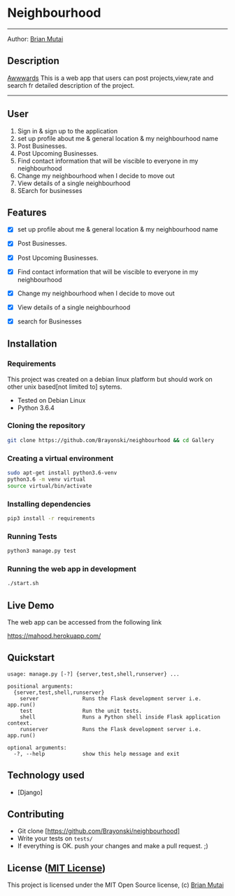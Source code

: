 Neighbourhood
===================

- - - -
Author: [Brian Mutai](https://github.com/Brayonski/neighbourhood)
## Description
[Awwwards](https://mahood.herokuapp.com/) This is a web app that users can post projects,view,rate and search fr detailed description of the project. 

------------------------------------------------------------------------

## User 

1. Sign in & sign up to the application
2. set up profile about me & general location & my neighbourhood name
3. Post Businesses.
4. Post Upcoming Businesses.
5. Find contact information that will be viscible to everyone in my neighbourhood
6. Change my neighbourhood when I decide to move out
7. View details of a single neighbourhood
8. SEarch for businesses

## Features

+ [x] set up profile about me & general location & my neighbourhood name
+ [x] Post Businesses.
+ [x] Post Upcoming Businesses.
+ [x] Find contact information that will be viscible to everyone in my neighbourhood
+ [x] Change my neighbourhood when I decide to move out
+ [x] View details of a single neighbourhood
+ [x] search for Businesses



## Installation

### Requirements
This project was created on a debian linux platform but should work on other unix based[not limited to] sytems.
* Tested on Debian Linux
* Python 3.6.4

### Cloning the repository
```bash
git clone https://github.com/Brayonski/neighbourhood && cd Gallery
```

### Creating a virtual environment
```bash
sudo apt-get install python3.6-venv
python3.6 -m venv virtual
source virtual/bin/activate
```

### Installing dependencies
```bash
pip3 install -r requirements
```

### Running Tests
```bash
python3 manage.py test
```

### Running the web app in development
```bash
./start.sh
```

## Live Demo

The web app can be accessed from the following link

https://mahood.herokuapp.com/

## Quickstart

```
usage: manage.py [-?] {server,test,shell,runserver} ...

positional arguments:
  {server,test,shell,runserver}
    server              Runs the Flask development server i.e. app.run()
    test                Run the unit tests.
    shell               Runs a Python shell inside Flask application context.
    runserver           Runs the Flask development server i.e. app.run()

optional arguments:
  -?, --help            show this help message and exit
```

## Technology used

* [Django]

## Contributing

- Git clone [https://github.com/Brayonski/neighbourhood]
- Write your tests on `tests/`
- If everything is OK. push your changes and make a pull request. ;)

## License ([MIT License](http://choosealicense.com/licenses/mit/))

This project is licensed under the MIT Open Source license, (c) [Brian Mutai](https://github.com/Brayonski)


